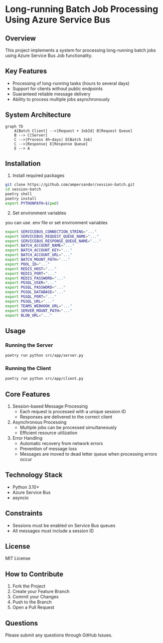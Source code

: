 # Long-running Batch Job Processing Using Azure Service Bus

## Overview
This project implements a system for processing long-running batch jobs using Azure Service Bus Job functionality.

## Key Features
- Processing of long-running tasks (hours to several days)
- Support for clients without public endpoints
- Guaranteed reliable message delivery
- Ability to process multiple jobs asynchronously

## System Architecture
```mermaid
graph TD
    A[Batch Client] -->|Request + JobId| B[Request Queue]
    B --> C[Server]
    C -->|Process 4h~days| D[Batch Job]
    C -->|Response| E[Response Queue]
    E --> A
```

## Installation

1. Install required packages
```bash
git clone https://github.com/ampersandor/session-batch.git
cd session-batch
poetry shell
poetry install
export PYTHONPATH=$(pwd)
```
2. Set environment variables

you can use .env file or set environment variables
```bash
export SERVICEBUS_CONNECTION_STRING="..."
export SERVICEBUS_REQUEST_QUEUE_NAME="..."
export SERVICEBUS_RESPONSE_QUEUE_NAME="..."
export BATCH_ACCOUNT_NAME="..."
export BATCH_ACCOUNT_KEY="..."
export BATCH_ACCOUNT_URL="..."
export BATCH_MOUNT_PATH="..."
export POOL_ID="..."
export REDIS_HOST="..."
export REDIS_PORT="..."
export REDIS_PASSWORD="..."
export PGSQL_USER="..."
export PGSQL_PASSWORD="..."
export PGSQL_DATABASE="..."
export PGSQL_PORT="..."
export PGSQL_URL="..."
export TEAMS_WEBHOOK_URL="..."
export SERVER_MOUNT_PATH="..."
export BLOB_URL="..."
```

## Usage
### Running the Server
```bash
poetry run python src/app/server.py
```
### Running the Client
```bash
poetry run python src/app/client.py
```

## Core Features
1. Session-based Message Processing
    - Each request is processed with a unique session ID
    - Responses are delivered to the correct client
2. Asynchronous Processing
    - Multiple jobs can be processed simultaneously
    - Efficient resource utilization
3. Error Handling
    - Automatic recovery from network errors
    - Prevention of message loss
    - Messages are moved to dead letter queue when processing errors occur

## Technology Stack
- Python 3.10+
- Azure Service Bus
- asyncio

## Constraints
- Sessions must be enabled on Service Bus queues
- All messages must include a session ID

## License
MIT License

## How to Contribute
1. Fork the Project
2. Create your Feature Branch
3. Commit your Changes
4. Push to the Branch
5. Open a Pull Request

## Questions
Please submit any questions through GitHub Issues.